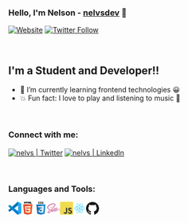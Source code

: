 ### Hello, I'm Nelson - [nelvsdev][website] 👋

[![Website](https://img.shields.io/website?label=nelvs.com&url=https://www.google.com)](https://google.com)
[![Twitter Follow](https://img.shields.io/twitter/follow/Nelvsdev?color=1DA1F2&logo=twitter)](https://twitter.com/intent/follow?original_referer=https://github.com%2Fnelvsdev&screen_name=Nelvsdev)

<br />

## I'm a Student and Developer!!

- 💚 I’m currently learning frontend technologies 😀
- 💥 Fun fact: I love to play and listening to music 🎵

<br />

### Connect with me:


[<img align="center" alt="nelvs | Twitter" width="25px" src="https://cdn.jsdelivr.net/npm/simple-icons@v3/icons/twitter.svg" />][twitter]
[<img align="center" alt="nelvs | LinkedIn" width="25px" src="https://cdn.jsdelivr.net/npm/simple-icons@v3/icons/linkedin.svg" />][linkedin]

<br />

### Languages and Tools:

<img align="left" alt="Visual Studio Code" width="26px" src="https://raw.githubusercontent.com/github/explore/80688e429a7d4ef2fca1e82350fe8e3517d3494d/topics/visual-studio-code/visual-studio-code.png" />
<img align="left" alt="HTML5" width="26px" src="https://raw.githubusercontent.com/github/explore/80688e429a7d4ef2fca1e82350fe8e3517d3494d/topics/html/html.png" />
<img align="left" alt="CSS3" width="26px" src="https://raw.githubusercontent.com/github/explore/80688e429a7d4ef2fca1e82350fe8e3517d3494d/topics/css/css.png" />
<img align="left" alt="Sass" width="26px" src="https://raw.githubusercontent.com/github/explore/80688e429a7d4ef2fca1e82350fe8e3517d3494d/topics/sass/sass.png" />
<img align="left" alt="JavaScript" width="26px" src="https://raw.githubusercontent.com/github/explore/80688e429a7d4ef2fca1e82350fe8e3517d3494d/topics/javascript/javascript.png" />
<img align="left" alt="React" width="26px" src="https://raw.githubusercontent.com/github/explore/80688e429a7d4ef2fca1e82350fe8e3517d3494d/topics/react/react.png" />
<img align="left" alt="GitHub" width="26px" src="https://raw.githubusercontent.com/github/explore/78df643247d429f6cc873026c0622819ad797942/topics/github/github.png" />

<br />
<br />

[website]: https://google.com
[twitter]: https://twitter.com/Nelvsdev
[linkedin]: https://linkedin.com/in/nelsonalarconcahuana
